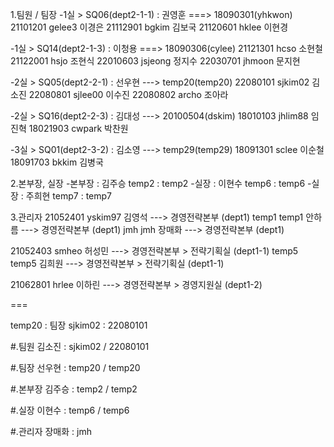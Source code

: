 1.팀원 / 팀장
 -1실 > SQ06(dept2-1-1) : 권영훈 ===> 18090301(yhkwon)
    21101201	gelee3	이경은
    21112901	bgkim	김보국
    21120601	hklee	이현경

 -1실 > SQ14(dept2-1-3) : 이청용 ===> 18090306(cylee)
    21121301	hcso	소현철
    21122001	hsjo	조현식
    22010603	jsjeong	정지수
    22030701	jhmoon	문지현

 -2실 > SQ05(dept2-2-1) : 선우현 ---> temp20(temp20)
    22080101	sjkim02	김소진
    22080801	sjlee00	이수진
    22080802	archo	조아라

 -2실 > SQ16(dept2-2-3) : 김대성 ---> 20100504(dskim)
    18010103	jhlim88	임진혁
    18021903	cwpark	박찬원

 -3실 > SQ01(dept2-3-2) : 김소영 ---> temp29(temp29)
    18091301	sclee	이순철
    18091703	bkkim	김병국

2.본부장, 실장
 -본부장 : 김주승 temp2 : temp2
 -실장 : 이현수 temp6 : temp6
 -실장 : 주희현 temp7 : temp7
 

3.관리자
21052401	yskim97	김영석 ---> 경영전략본부 (dept1)
temp1       temp1  안하름 ---> 경영전략본부 (dept1)
jmh         jmh 장매화 ---> 경영전략본부 (dept1)

21052403	smheo	허성민 ---> 경영전략본부 > 전략기획실 (dept1-1)
temp5	temp5	김희원 ---> 경영전략본부 > 전략기획실 (dept1-1)

21062801	hrlee	이하린 ---> 경영전략본부 > 경영지원실 (dept1-2)


===


temp20 : 팀장
sjkim02 : 22080101

#.팀원
김소진 : sjkim02 / 22080101

#.팀장
선우현 : temp20 / temp20

#.본부장
김주승 : temp2 / temp2

#.실장
이현수 : temp6 / temp6

#.관리자
장매화 : jmh